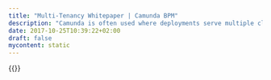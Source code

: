 ```yaml
---
title: "Multi-Tenancy Whitepaper | Camunda BPM"
description: "Camunda is often used where deployments serve multiple clients with a single instance of the platform, but there are very different ways to implement this. Click here to learn more."
date: 2017-10-25T10:39:22+02:00
draft: false
mycontent: static
---
```

{{<whitepapers-single
title="Multi-Tenancy"
teaser="<p>Camunda is often used where deployments serve multiple clients with a single instance of the platform, but there are very different ways to implement this.</p><p>This article aims to help you understand not only what those options are – but how exactly they’re implemented. It includes the various pros and cons of each approach and will be able to give you a good understanding of which situations suit each of the approaches.</p>"
mcautomationid="58483ea9c6"
mcemailid="72dbdbec5c"
hsformid="91af7a62-ef28-4b2c-828b-75cae9dbe7ab"
pdf="//assets.ctfassets.net/vpidbgnakfvf/6qPAgbht0kyc2mIe2mcosC/13d6594affb6241b2714edebc73b421f/Multi-tenancy.pdf"
thumbnail="//images.ctfassets.net/vpidbgnakfvf/2KhL6HepRKaSqQAu8Osgqi/7d5271843c9dda24f3874099dbbff79b/multi_tenancy_en.jpg">}}